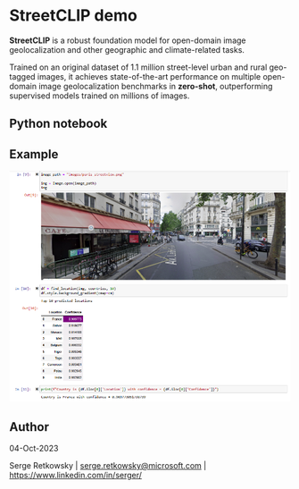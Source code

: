 # StreetCLIP demo

**StreetCLIP** is a robust foundation model for open-domain image geolocalization and other geographic and climate-related tasks.

Trained on an original dataset of 1.1 million street-level urban and rural geo-tagged images, it achieves state-of-the-art performance on multiple open-domain image geolocalization benchmarks in **zero-shot**, outperforming supervised models trained on millions of images.

## Python notebook
<a href="https://github.com/retkowsky/streetclip/blob/main/Streetclip.ipynb"></a>

## Example
<img src="example.png">

## Author
04-Oct-2023

Serge Retkowsky | serge.retkowsky@microsoft.com | https://www.linkedin.com/in/serger/
